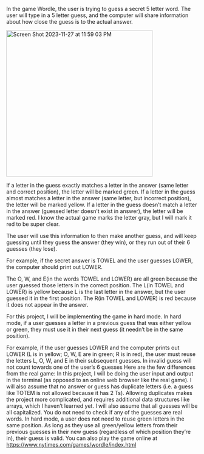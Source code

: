 In the game Wordle, the user is trying to guess a secret 5 letter word. The user will type in a 5 letter guess, and the computer will share information about how close the guess is to the actual answer. 

<img width="385" alt="Screen Shot 2023-11-27 at 11 59 03 PM" src="https://github.com/larnelle15/Project-Wordle/assets/139686202/a810505a-67e1-4108-bd02-40ad2b304a40">

If a letter in the guess exactly matches a letter in the answer (same letter and correct position), the letter will be marked green.
If a letter in the guess almost matches a letter in the answer (same letter, but incorrect position), the letter will be marked yellow.
If a letter in the guess doesn’t match a letter in the answer (guessed letter doesn’t exist in answer), the letter will be marked red. I know the actual game marks the letter gray, but I will mark it red to be super clear.

The user will use this information to then make another guess, and will keep guessing until they guess the answer (they win), or they run out of their 6 guesses (they lose).

For example, if the secret answer is TOWEL and the user guesses LOWER, the computer should print out LOWER. 

The O, W, and E(in the words TOWEL and LOWER) are all green because the user guessed those letters in the correct position.
The L(in TOWEL and LOWER) is yellow because L is the last letter in the answer, but the user guessed it in the first position.
The R(in TOWEL and LOWER) is red because it does not appear in the answer.

For this project, I will be implementing the game in hard mode. In hard mode, if a user guesses a letter in a previous guess that was either yellow or green, they must use it in their next guess (it needn’t be in the same position). 

For example, if the user guesses LOWER and the computer prints out LOWER (L is in yellow; O, W, E are in green; R is in red), the user must reuse the letters L, O, W, and E in their subsequent guesses. In invalid guess will not count towards one of the user’s 6 guesses
Here are the few differences from the real game:
In this project, I will be doing the user input and output in the terminal (as opposed to an online web browser like the real game).
I will also assume that no answer or guess has duplicate letters (i.e. a guess like TOTEM is not allowed because it has 2 Ts).  Allowing duplicates makes the project more complicated, and requires additional data structures like arrays, which I haven’t learned yet. I will also assume that all guesses will be all capitalized.
You do not need to check if any of the guesses are real words.
In hard mode, a user does not need to reuse green letters in the same position. As long as they use all green/yellow letters from their previous guesses in their new guess (regardless of which position they’re in), their guess is valid. 
You can also play the game online at https://www.nytimes.com/games/wordle/index.html 

